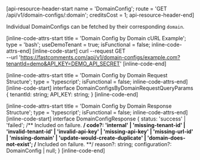 [api-resource-header-start name = 'DomainConfig'; route = 'GET /api/v1/domain-configs/:domain'; creditsCost = 1; api-resource-header-end]

Individual DomainConfigs can be fetched by their corresponding `domain`. 

[inline-code-attrs-start title = 'Domain Config by Domain cURL Example'; type = 'bash'; useDemoTenant = true; isFunctional = false; inline-code-attrs-end]
[inline-code-start]
curl --request GET \
  --url 'https://fastcomments.com/api/v1/domain-configs/example.com?tenantId=demo&API_KEY=DEMO_API_SECRET'
[inline-code-end]

[inline-code-attrs-start title = 'Domain Config by Domain Request Structure'; type = 'typescript'; isFunctional = false; inline-code-attrs-end]
[inline-code-start]
interface DomainConfigsByDomainRequestQueryParams {
    tenantId: string;
    API_KEY: string;
}
[inline-code-end]

[inline-code-attrs-start title = 'Domain Config by Domain Response Structure'; type = 'typescript'; isFunctional = false; inline-code-attrs-end]
[inline-code-start]
interface DomainConfigResponse {
    status: 'success' | 'failed';
    /** Included on failure. **/
    code?: 'internal' | 'missing-tenant-id' | 'invalid-tenant-id' | 'invalid-api-key' | 'missing-api-key' | 'missing-url-id' | 'missing-domain' | 'update-would-create-duplicate' | 'domain-does-not-exist';
    /** Included on failure. **/
    reason?: string;
    configuration?: DomainConfig | null;
}
[inline-code-end]
